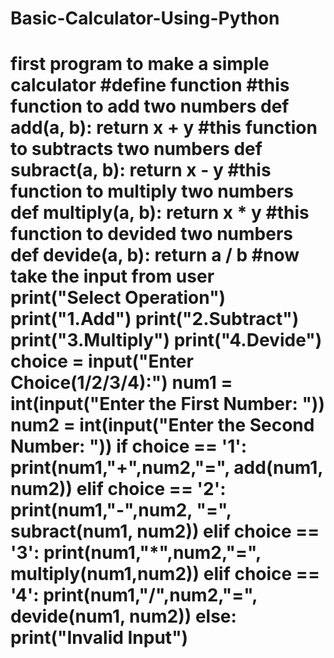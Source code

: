 # Basic-Calculator-Using-Python
# first program to make a simple calculator  #define function  #this function to add two numbers def add(a, b):     return x + y  #this function to subtracts two numbers def subract(a, b):     return x - y  #this function to multiply two numbers def multiply(a, b):     return x * y  #this function to devided two numbers def devide(a, b):     return a / b   #now take the input from user  print("Select Operation") print("1.Add") print("2.Subtract") print("3.Multiply") print("4.Devide")  choice = input("Enter Choice(1/2/3/4):")  num1 = int(input("Enter the First Number: ")) num2 = int(input("Enter the Second Number: "))  if choice == '1':     print(num1,"+",num2,"=", add(num1, num2))  elif choice == '2':     print(num1,"-",num2, "=", subract(num1, num2))  elif choice == '3':     print(num1,"*",num2,"=", multiply(num1,num2))  elif choice == '4':     print(num1,"/",num2,"=", devide(num1, num2))  else:     print("Invalid Input") 
